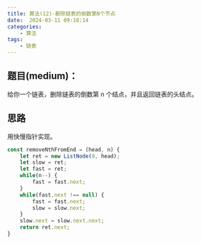 ```yaml
---
title: 算法(12)-删除链表的倒数第N个节点
date:  2024-03-11 09:18:14
categories:
    - 算法
tags:
    - 链表
---
```


## 题目(medium)：

给你一个链表，删除链表的倒数第 n 个结点，并且返回链表的头结点。

<!-- more -->

## 思路

用快慢指针实现。

```javascript
const removeNthFromEnd = (head, n) {
    let ret = new ListNode(0, head);
    let slow = ret;
    let fast = ret;
    while(n--) {
        fast = fast.next;
    }
    while(fast.next !== null) {
        fast = fast.next;
        slow = slow.next;
    }
    slow.next = slow.next.next;
    return ret.next;
}
```